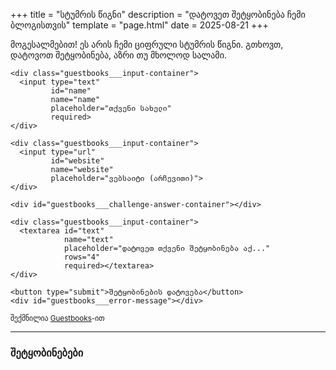 +++
title = "სტუმრის წიგნი"
description = "დატოვეთ შეტყობინება ჩემი ბლოგისთვის"
template = "page.html"
date = 2025-08-21
+++

<!-- Guestbook Script -->
<script async src="https://guestbooks.meadow.cafe/resources/js/embed_script/848/script.js"></script>

<div class="guestbook-intro">
  <p>მოგესალმებით! ეს არის ჩემი ციფრული სტუმრის წიგნი. გთხოვთ, დატოვოთ შეტყობინება, აზრი თუ მხოლოდ სალამი.</p>
</div>

<!-- Guestbook Form -->
<div id="guestbooks___guestbook-form-container" class="guestbook-form">
  <form id="guestbooks___guestbook-form" 
        action="https://guestbooks.meadow.cafe/guestbook/848/submit" 
        method="post">
    
    <div class="guestbooks___input-container">
      <input type="text" 
             id="name" 
             name="name" 
             placeholder="თქვენი სახელი" 
             required>
    </div>
    
    <div class="guestbooks___input-container">
      <input type="url" 
             id="website" 
             name="website" 
             placeholder="ვებსაიტი (არჩევითი)">
    </div>
    
    <div id="guestbooks___challenge-answer-container"></div>
    
    <div class="guestbooks___input-container">
      <textarea id="text" 
                name="text" 
                placeholder="დატოვეთ თქვენი შეტყობინება აქ..." 
                rows="4"
                required></textarea>
    </div>
    
    <button type="submit">შეტყობინების დატოვება</button>
    <div id="guestbooks___error-message"></div>
  </form>
</div>

<!-- Attribution -->
<div id="guestbooks___guestbook-made-with" class="guestbook-attribution">
  <small>შექმნილია <a href="https://guestbooks.meadow.cafe" target="_blank">Guestbooks</a>-ით</small>
</div>

<!-- Messages Section -->
<div class="guestbook-messages">
  <hr/>
  <h3 id="guestbooks___guestbook-messages-header">შეტყობინებები</h3>
  <div id="guestbooks___guestbook-messages-container"></div>
</div>
